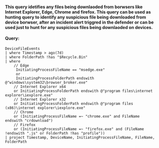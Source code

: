 #### This query idetifies any files being downlaoded from borwsers like Internet Explorer, Edge, Chrome and firefox. This query can be used as hunting query to identify any suspicious file being downloaded from device borwser, after an incident alert triggred in the defender or can be used just to hunt for any suspicious files being downlaoded on devices.

#### Query:
```KQL
DeviceFileEvents 
| where Timestamp > ago(7d)
| where FolderPath !has "$Recycle.Bin"
| where 
    // Edge
     InitiatingProcessFileName == "msedge.exe"
     or
     InitiatingProcessFolderPath endswith @"windows\system32\browser_broker.exe" 
    // Internet Explorer x64
    or InitiatingProcessFolderPath endswith @"program files\internet explorer\iexplore.exe"
    // Internet Explorer x32
    or InitiatingProcessFolderPath endswith @"program files (x86)\internet explorer\iexplore.exe"
    // Chrome
    or (InitiatingProcessFileName =~ "chrome.exe" and FileName endswith "crdownload")
    // Firefox
    or (InitiatingProcessFileName =~ "firefox.exe" and (FileName !endswith ".js" or FolderPath !has "profile"))
| project Timestamp, DeviceName, InitiatingProcessFileName, FileName, FolderPath
```
